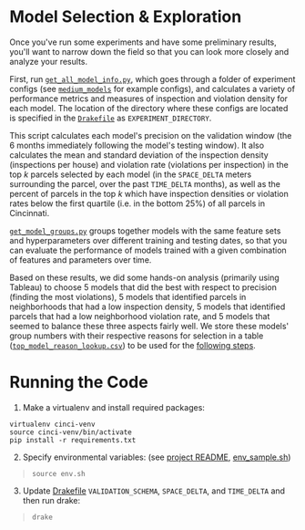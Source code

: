 # Model Selection & Exploration
Once you've run some experiments and have some preliminary results, you'll 
want to narrow down the field so that you can look more closely and analyze 
your results. 

First, run [`get_all_model_info.py`](get_all_model_info.py), which goes through a folder of experiment
configs (see [`medium_models`](medium_models/) for example configs), and calculates
a variety of performance metrics and measures of inspection and violation density for each model.
The location of the directory where these configs are located is specified in the
[`Drakefile`](Drakefile) as `EXPERIMENT_DIRECTORY`.

This script calculates each model's precision on the validation window (the 6 months 
immediately following the model's testing window). It also calculates the mean and 
standard deviation of the inspection density (inspections per house) and violation 
rate (violations per inspection) in the top *k* parcels selected by each model
(in the `SPACE_DELTA` meters surrounding the parcel, over the past `TIME_DELTA` months),
as well as the percent of parcels in the top *k* which have inspection densities
or violation rates below the first quartile (i.e. in the bottom 25%) of all parcels
in Cincinnati.

[`get_model_groups.py`](get_model_groups.py) groups together models with the same 
feature sets and hyperparameters over different training and testing dates, so
that you can evaluate the performance of models trained with a given combination of 
features and parameters over time.

Based on these results, we did some hands-on analysis (primarily using Tableau)
to choose 5 models that did the best with respect to precision (finding the 
most violations), 5 models that identified parcels in neighborhoods that had a low
inspection density, 5 models that identified parcels that had a low
neighborhood violation rate, and 5 models that seemed to balance these three 
aspects fairly well. We store these models' group numbers with their respective 
reasons for selection in a table ([`top_model_reason_lookup.csv`](../field_test_preparation/top_model_reason_lookup.csv))
to be used for the [following steps](../field_test_preparation/).

# Running the Code 
1. Make a virtualenv and install required packages:
```
virtualenv cinci-venv
source cinci-venv/bin/activate
pip install -r requirements.txt
```
2. Specify environmental variables: (see [project README](../../README.md), 
[env_sample.sh](../../env_sample.sh))
> `source env.sh` 
3. Update [Drakefile](Drakefile) `VALIDATION_SCHEMA`, `SPACE_DELTA`, and `TIME_DELTA`
and then run drake:
> `drake` 